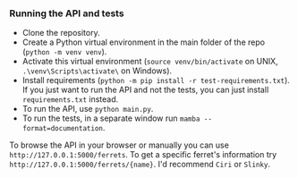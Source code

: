 ### Running the API and tests
* Clone the repository.
* Create a Python virtual environment in the main folder of the repo (`python -m venv venv`).
* Activate this virtual environment
  (`source venv/bin/activate` on UNIX, `.\venv\Scripts\activate\` on Windows).
* Install requirements (`python -m pip install -r test-requirements.txt`).
  If you just want to run the API and not the tests, you can just install `requirements.txt` instead.
* To run the API, use `python main.py`.
* To run the tests, in a separate window run `mamba --format=documentation`.

To browse the API in your browser or manually you can use `http://127.0.0.1:5000/ferrets`.
To get a specific ferret's information try `http://127.0.0.1:5000/ferrets/{name}`.
I'd recommend `Ciri` or `Slinky`.
